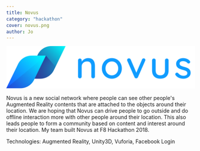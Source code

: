 ```yaml
---
title: Novus
category: "hackathon"
cover: novus.png
author: Jo
---
```


![Novus](./logotype.png)

Novus is a new social network where people can see 
other people's Augmented Reality contents that are attached to 
the objects around their location. We are hoping that Novus can drive 
people to go outside and do offline interaction more 
with other people around their location. This also leads people to form 
a community based on content and interest around their location.
My team built Novus at F8 Hackathon 2018.

Technologies: Augmented Reality, Unity3D, Vuforia, Facebook Login
